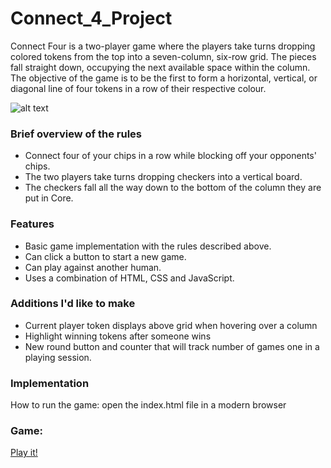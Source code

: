 # Connect_4_Project

Connect Four is a two-player game where the players take turns dropping colored tokens from the top into a seven-column, six-row  grid. The pieces fall straight down, occupying the next available space within the column. 
The objective of the game is to be the first to form a horizontal, vertical, or diagonal line of four tokens in a row of their respective colour.

![alt text](https://i.imgur.com/rZ1jtoi.png)
### Brief overview of the rules
- Connect four of your chips in a row while blocking off your opponents' chips.
- The two players take turns dropping checkers into a vertical board.
- The checkers fall all the way down to the bottom of the column they are put in Core.
### Features
- Basic game implementation with the rules described above.
- Can click a button to start a new game.
- Can play against another human.
- Uses a combination of HTML, CSS and JavaScript.
### Additions I'd like to make
- Current player token displays above grid when hovering over a column
- Highlight winning tokens after someone wins
- New round button and counter that will track number of games one in  a playing session. 


### Implementation
How to run the game: open the index.html file in a modern browser 
### Game: 
[Play it!](https://pfeeny84.github.io/Connect_4_Project/)
